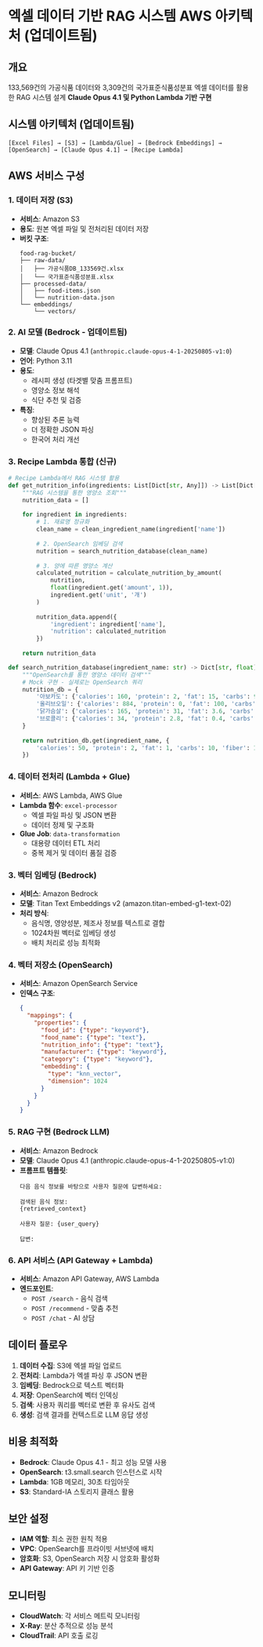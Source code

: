 # 엑셀 데이터 기반 RAG 시스템 AWS 아키텍처 (업데이트됨)

## 개요
133,569건의 가공식품 데이터와 3,309건의 국가표준식품성분표 엑셀 데이터를 활용한 RAG 시스템 설계
**Claude Opus 4.1 및 Python Lambda 기반 구현**

## 시스템 아키텍처 (업데이트됨)

```
[Excel Files] → [S3] → [Lambda/Glue] → [Bedrock Embeddings] → [OpenSearch] → [Claude Opus 4.1] → [Recipe Lambda]
```

## AWS 서비스 구성

### 1. 데이터 저장 (S3)
- **서비스**: Amazon S3
- **용도**: 원본 엑셀 파일 및 전처리된 데이터 저장
- **버킷 구조**:
  ```
  food-rag-bucket/
  ├── raw-data/
  │   ├── 가공식품DB_133569건.xlsx
  │   └── 국가표준식품성분표.xlsx
  ├── processed-data/
  │   ├── food-items.json
  │   └── nutrition-data.json
  └── embeddings/
      └── vectors/
  ```

### 2. AI 모델 (Bedrock - 업데이트됨)
- **모델**: Claude Opus 4.1 (`anthropic.claude-opus-4-1-20250805-v1:0`)
- **언어**: Python 3.11
- **용도**: 
  - 레시피 생성 (타겟별 맞춤 프롬프트)
  - 영양소 정보 해석
  - 식단 추천 및 검증
- **특징**:
  - 향상된 추론 능력
  - 더 정확한 JSON 파싱
  - 한국어 처리 개선

### 3. Recipe Lambda 통합 (신규)
```python
# Recipe Lambda에서 RAG 시스템 활용
def get_nutrition_info(ingredients: List[Dict[str, Any]]) -> List[Dict[str, Any]]:
    """RAG 시스템을 통한 영양소 조회"""
    nutrition_data = []
    
    for ingredient in ingredients:
        # 1. 재료명 정규화
        clean_name = clean_ingredient_name(ingredient['name'])
        
        # 2. OpenSearch 임베딩 검색
        nutrition = search_nutrition_database(clean_name)
        
        # 3. 양에 따른 영양소 계산
        calculated_nutrition = calculate_nutrition_by_amount(
            nutrition, 
            float(ingredient.get('amount', 1)), 
            ingredient.get('unit', '개')
        )
        
        nutrition_data.append({
            'ingredient': ingredient['name'],
            'nutrition': calculated_nutrition
        })
    
    return nutrition_data

def search_nutrition_database(ingredient_name: str) -> Dict[str, float]:
    """OpenSearch를 통한 영양소 데이터 검색"""
    # Mock 구현 - 실제로는 OpenSearch 쿼리
    nutrition_db = {
        '아보카도': {'calories': 160, 'protein': 2, 'fat': 15, 'carbs': 9, 'fiber': 7},
        '올리브오일': {'calories': 884, 'protein': 0, 'fat': 100, 'carbs': 0, 'fiber': 0},
        '닭가슴살': {'calories': 165, 'protein': 31, 'fat': 3.6, 'carbs': 0, 'fiber': 0},
        '브로콜리': {'calories': 34, 'protein': 2.8, 'fat': 0.4, 'carbs': 7, 'fiber': 2.6}
    }
    
    return nutrition_db.get(ingredient_name, {
        'calories': 50, 'protein': 2, 'fat': 1, 'carbs': 10, 'fiber': 1
    })
```

### 4. 데이터 전처리 (Lambda + Glue)
- **서비스**: AWS Lambda, AWS Glue
- **Lambda 함수**: `excel-processor`
  - 엑셀 파일 파싱 및 JSON 변환
  - 데이터 정제 및 구조화
- **Glue Job**: `data-transformation`
  - 대용량 데이터 ETL 처리
  - 중복 제거 및 데이터 품질 검증

### 3. 벡터 임베딩 (Bedrock)
- **서비스**: Amazon Bedrock
- **모델**: Titan Text Embeddings v2 (amazon.titan-embed-g1-text-02)
- **처리 방식**:
  - 음식명, 영양성분, 제조사 정보를 텍스트로 결합
  - 1024차원 벡터로 임베딩 생성
  - 배치 처리로 성능 최적화

### 4. 벡터 저장소 (OpenSearch)
- **서비스**: Amazon OpenSearch Service
- **인덱스 구조**:
  ```json
  {
    "mappings": {
      "properties": {
        "food_id": {"type": "keyword"},
        "food_name": {"type": "text"},
        "nutrition_info": {"type": "text"},
        "manufacturer": {"type": "keyword"},
        "category": {"type": "keyword"},
        "embedding": {
          "type": "knn_vector",
          "dimension": 1024
        }
      }
    }
  }
  ```

### 5. RAG 구현 (Bedrock LLM)
- **서비스**: Amazon Bedrock
- **모델**: Claude Opus 4.1 (anthropic.claude-opus-4-1-20250805-v1:0)
- **프롬프트 템플릿**:
  ```
  다음 음식 정보를 바탕으로 사용자 질문에 답변하세요:
  
  검색된 음식 정보:
  {retrieved_context}
  
  사용자 질문: {user_query}
  
  답변:
  ```

### 6. API 서비스 (API Gateway + Lambda)
- **서비스**: Amazon API Gateway, AWS Lambda
- **엔드포인트**:
  - `POST /search` - 음식 검색
  - `POST /recommend` - 맞춤 추천
  - `POST /chat` - AI 상담

## 데이터 플로우

1. **데이터 수집**: S3에 엑셀 파일 업로드
2. **전처리**: Lambda가 엑셀 파싱 후 JSON 변환
3. **임베딩**: Bedrock으로 텍스트 벡터화
4. **저장**: OpenSearch에 벡터 인덱싱
5. **검색**: 사용자 쿼리를 벡터로 변환 후 유사도 검색
6. **생성**: 검색 결과를 컨텍스트로 LLM 응답 생성

## 비용 최적화

- **Bedrock**: Claude Opus 4.1 - 최고 성능 모델 사용
- **OpenSearch**: t3.small.search 인스턴스로 시작
- **Lambda**: 1GB 메모리, 30초 타임아웃
- **S3**: Standard-IA 스토리지 클래스 활용

## 보안 설정

- **IAM 역할**: 최소 권한 원칙 적용
- **VPC**: OpenSearch를 프라이빗 서브넷에 배치
- **암호화**: S3, OpenSearch 저장 시 암호화 활성화
- **API Gateway**: API 키 기반 인증

## 모니터링

- **CloudWatch**: 각 서비스 메트릭 모니터링
- **X-Ray**: 분산 추적으로 성능 분석
- **CloudTrail**: API 호출 로깅
